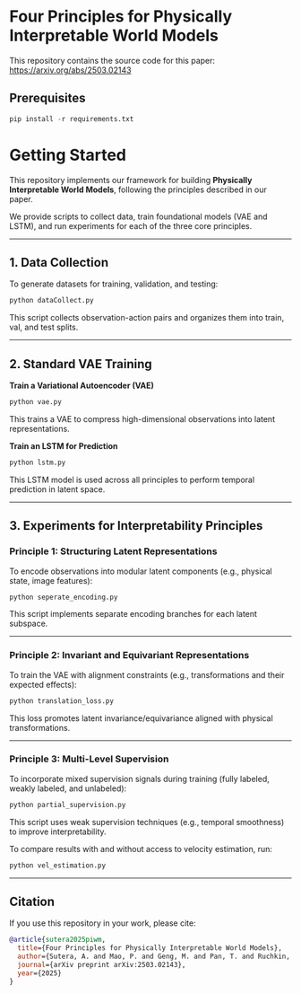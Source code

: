 # Four Principles for Physically Interpretable World Models

This repository contains the source code for this paper: https://arxiv.org/abs/2503.02143

## Prerequisites

```python
pip install -r requirements.txt
```

# Getting Started

This repository implements our framework for building **Physically Interpretable World Models**, following the principles described in our paper.

We provide scripts to collect data, train foundational models (VAE and LSTM), and run experiments for each of the three core principles.

---

## 1. Data Collection

To generate datasets for training, validation, and testing:

```bash
python dataCollect.py
```

This script collects observation-action pairs and organizes them into train, val, and test splits.

---

## 2. Standard VAE Training

**Train a Variational Autoencoder (VAE)**

```bash
python vae.py
```

This trains a VAE to compress high-dimensional observations into latent representations.

**Train an LSTM for Prediction**

```bash
python lstm.py
```

This LSTM model is used across all principles to perform temporal prediction in latent space.

---

## 3. Experiments for Interpretability Principles

### Principle 1: Structuring Latent Representations

To encode observations into modular latent components (e.g., physical state, image features):

```bash
python seperate_encoding.py
```

This script implements separate encoding branches for each latent subspace.

---

### Principle 2: Invariant and Equivariant Representations

To train the VAE with alignment constraints (e.g., transformations and their expected effects):

```bash
python translation_loss.py
```

This loss promotes latent invariance/equivariance aligned with physical transformations.

---

### Principle 3: Multi-Level Supervision

To incorporate mixed supervision signals during training (fully labeled, weakly labeled, and unlabeled):

```bash
python partial_supervision.py
```

This script uses weak supervision techniques (e.g., temporal smoothness) to improve interpretability.

To compare results with and without access to velocity estimation, run:

```bash
python vel_estimation.py
```

---

## Citation

If you use this repository in your work, please cite:

```bibtex
@article{sutera2025piwm,
  title={Four Principles for Physically Interpretable World Models},
  author={Sutera, A. and Mao, P. and Geng, M. and Pan, T. and Ruchkin, I.},
  journal={arXiv preprint arXiv:2503.02143},
  year={2025}
}
```

